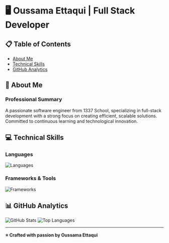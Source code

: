 
# 🖥️ Oussama Ettaqui | Full Stack Developer

## 📋 Table of Contents
- [About Me](#-about-me)
- [Technical Skills](#-technical-skills)
- [GitHub Analytics](#-github-analytics)

## 🚀 About Me

### Professional Summary
A passionate software engineer from 1337 School, specializing in full-stack development with a strong focus on creating efficient, scalable solutions. Committed to continuous learning and technological innovation.

## 💻 Technical Skills

### Languages
![Languages](https://skillicons.dev/icons?i=typescript,js,c,cpp,html,css&theme=dark)

### Frameworks & Tools
![Frameworks](https://skillicons.dev/icons?i=react,tailwind,bootstrap,git,linux,mongodb,mysql,docker&theme=dark)

## 📊 GitHub Analytics

![GitHub Stats](https://github-readme-stats.vercel.app/api?username=oettaqui&show_icons=true&theme=dark)
![Top Languages](https://github-readme-stats.vercel.app/api/top-langs/?username=oettaqui&layout=compact&theme=dark)

---

**⭐ Crafted with passion by Oussama Ettaqui**
